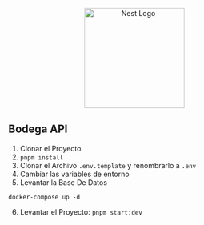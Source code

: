 <p align="center">
  <a href="http://nestjs.com/" target="blank"><img src="https://nestjs.com/img/logo-small.svg" width="200" alt="Nest Logo" /></a>
</p>

## Bodega API

1. Clonar el Proyecto
2. ```pnpm install```
3. Clonar el Archivo ```.env.template``` y renombrarlo a ```.env```
4. Cambiar las variables de entorno
5. Levantar la Base De Datos
```
docker-compose up -d
```
6. Levantar el Proyecto: ```pnpm start:dev```